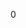 <!-- @meta {
  "fileType": "counter",
  "purpose": "Tracks WRITE activity in the server domain.",
  "editPolicy": "incrementOnly",
  "routeScope": "server"
} -->
0
